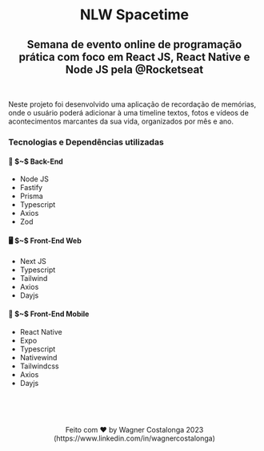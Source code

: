 <h1 align="center">NLW Spacetime</h1>
<h2 align="center">Semana de evento online de programação prática com foco em React JS, React Native e Node JS pela @Rocketseat</h2>

<br />
<p>Neste projeto foi desenvolvido uma aplicação de recordação de memórias, onde o usuário poderá adicionar à uma timeline textos, fotos e vídeos de acontecimentos marcantes da sua vida, organizados por mês e ano.</</p>

### **Tecnologias e Dependências utilizadas**
  
<h4>📁 $~$ Back-End</h4>

- Node JS
- Fastify
- Prisma
- Typescript
- Axios
- Zod

<h4>🖥️ $~$ Front-End Web</h4>

- Next JS
- Typescript
- Tailwind
- Axios
- Dayjs

 <h4>📱 $~$ Front-End Mobile</h4>

- React Native
- Expo
- Typescript
- Nativewind
- Tailwindcss
- Axios
- Dayjs

<br />

<p align="center">
</p>

<br />

<p align="center">Feito com ♥ by Wagner Costalonga 2023 (https://www.linkedin.com/in/wagnercostalonga)</p>

